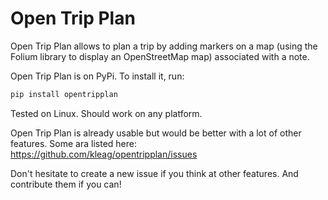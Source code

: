 # Open Trip Plan

Open Trip Plan allows to plan a trip by adding markers on a map (using the Folium library to display an OpenStreetMap map) associated with a note.

Open Trip Plan is on PyPi. To install it, run:

```sh
pip install opentripplan
```

Tested on Linux. Should work on any platform.

Open Trip Plan is already usable but would be better with a lot of other features. Some ara listed here:
https://github.com/kleag/opentripplan/issues

Don't hesitate to create a new issue if you think at other features. And contribute them if you can!


